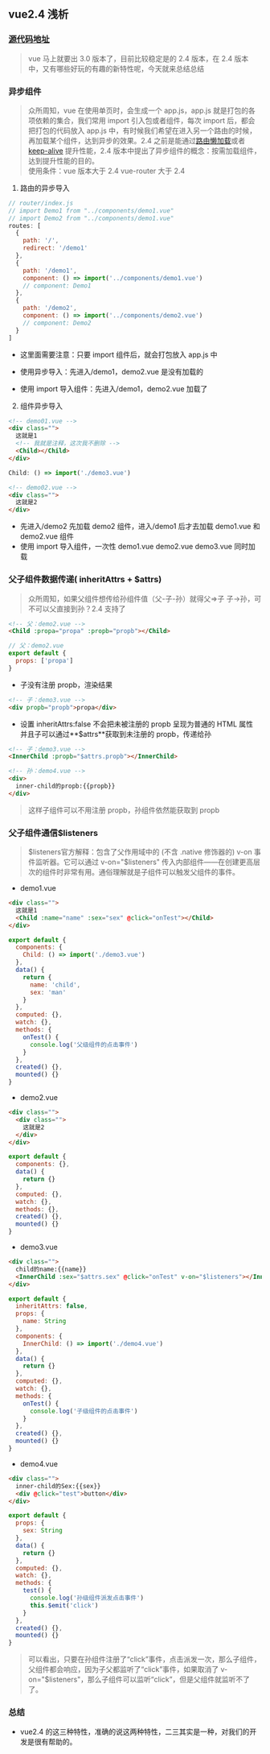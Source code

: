## vue2.4 浅析

### [源代码地址](https://github.com/dirkhe1051931999/common-demo)

> vue 马上就要出 3.0 版本了，目前比较稳定是的 2.4 版本，在 2.4 版本中，又有哪些好玩的有趣的新特性呢，今天就来总结总结

### 异步组件

> 众所周知，vue 在使用单页时，会生成一个 app.js，app.js 就是打包的各项依赖的集合，我们常用 import 引入包或者组件，每次 import 后，都会把打包的代码放入 app.js 中，有时候我们希望在进入另一个路由的时候，再加载某个组件，达到异步的效果。2.4 之前是能通过[路由懒加载](https://router.vuejs.org/zh/guide/advanced/lazy-loading.html)或者 [keep-alive](https://cn.vuejs.org/v2/guide/components-dynamic-async.html) 提升性能，2.4 版本中提出了异步组件的概念：按需加载组件，达到提升性能的目的。<br>
> 使用条件：vue 版本大于 2.4 vue-router 大于 2.4

1. 路由的异步导入

```js
// router/index.js
// import Demo1 from "../components/demo1.vue"
// import Demo2 from "../components/demo1.vue"
routes: [
  {
    path: '/',
    redirect: '/demo1'
  },
  {
    path: '/demo1',
    component: () => import('../components/demo1.vue')
    // component: Demo1
  },
  {
    path: '/demo2',
    component: () => import('../components/demo2.vue')
    // component: Demo2
  }
]
```

- 这里面需要注意：只要 import 组件后，就会打包放入 app.js 中

- 使用异步导入：先进入/demo1，demo2.vue 是没有加载的
  [](https://github.com/dirkhe1051931999/hjBlog/tree/master/blog-vue/screenshot/01.png)
- 使用 import 导入组件：先进入/demo1，demo2.vue 加载了
  [](https://github.com/dirkhe1051931999/hjBlog/tree/master/blog-vue/screenshot/02.png)

2. 组件异步导入

```html
<!-- demo01.vue -->
<div class="">
  这就是1
  <!-- 我就是注释，这次我不删除 -->
  <Child></Child>
</div>
```

```js
Child: () => import('./demo3.vue')
```

```html
<!-- demo02.vue -->
<div class="">
  这就是2
</div>
```

- 先进入/demo2 先加载 demo2 组件，进入/demo1 后才去加载 demo1.vue 和 demo2.vue 组件
  [](https://github.com/dirkhe1051931999/hjBlog/tree/master/blog-vue/screenshot/03.jpg)
  [](https://github.com/dirkhe1051931999/hjBlog/tree/master/blog-vue/screenshot/04.jpg)
- 使用 import 导入组件，一次性 demo1.vue demo2.vue demo3.vue 同时加载

### 父子组件数据传递( inheritAttrs + \$attrs)

> 众所周知，如果父组件想传给孙组件值（父-子-孙）就得父=>子 子->孙，可不可以父直接到孙？2.4 支持了

```html
<!-- 父：demo2.vue -->
<Child :propa="propa" :propb="propb"></Child>
```

```js
// 父：demo2.vue
export default {
  props: ['propa']
}
```

- 子没有注册 propb，渲染结果

```html
<!-- 子：demo3.vue -->
<div propb="propb">propa</div>
```

- 设置 inheritAttrs:false 不会把未被注册的 propb 呈现为普通的 HTML 属性 并且子可以通过**\$attrs**获取到未注册的 propb，传递给孙

```html
<!-- 子：demo3.vue -->
<InnerChild :propb="$attrs.propb"></InnerChild>
```

```html
<!-- 孙：demo4.vue -->
<div>
  inner-child的propb:{{propb}}
</div>
```

> 这样子组件可以不用注册 propb，孙组件依然能获取到 propb

### 父子组件通信\$listeners

> $listeners官方解释：包含了父作用域中的 (不含 .native 修饰器的) v-on 事件监听器。它可以通过 v-on="$listeners" 传入内部组件——在创建更高层次的组件时非常有用。通俗理解就是子组件可以触发父组件的事件。

- demo1.vue

```html
<div class="">
  这就是1
  <Child :name="name" :sex="sex" @click="onTest"></Child>
</div>
```

```js
export default {
  components: {
    Child: () => import('./demo3.vue')
  },
  data() {
    return {
      name: 'child',
      sex: 'man'
    }
  },
  computed: {},
  watch: {},
  methods: {
    onTest() {
      console.log('父级组件的点击事件')
    }
  },
  created() {},
  mounted() {}
}
```

- demo2.vue

```html
<div class="">
  <div class="">
    这就是2
  </div>
</div>
```

```js
export default {
  components: {},
  data() {
    return {}
  },
  computed: {},
  watch: {},
  methods: {},
  created() {},
  mounted() {}
}
```

- demo3.vue

```html
<div class="">
  child的name:{{name}}
  <InnerChild :sex="$attrs.sex" @click="onTest" v-on="$listeners"></InnerChild>
</div>
```

```js
export default {
  inheritAttrs: false,
  props: {
    name: String
  },
  components: {
    InnerChild: () => import('./demo4.vue')
  },
  data() {
    return {}
  },
  computed: {},
  watch: {},
  methods: {
    onTest() {
      console.log('子级组件的点击事件')
    }
  },
  created() {},
  mounted() {}
}
```

- demo4.vue

```html
<div class="">
  inner-child的Sex:{{sex}}
  <div @click="test">button</div>
</div>
```

```js
export default {
  props: {
    sex: String
  },
  data() {
    return {}
  },
  computed: {},
  watch: {},
  methods: {
    test() {
      console.log('孙级组件派发点击事件')
      this.$emit('click')
    }
  },
  created() {},
  mounted() {}
}
```

> 可以看出，只要在孙组件注册了“click”事件，点击派发一次，那么子组件，父组件都会响应，因为子父都监听了“click”事件，如果取消了 v-on="\$listeners"，那么子组件可以监听“click”，但是父组件就监听不了了。

### 总结

- vue2.4 的这三种特性，准确的说这两种特性，二三其实是一种，对我们的开发是很有帮助的。
